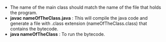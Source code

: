 - The name of the main class should match the name of the file that holds the program.
- **javac nameOfTheClass.java** : This will compile the java code and generate a file with .class extension (nameOfTheClass.class) that contains the bytecode.
- **java nameOfTheClass** : To run the bytecode.
